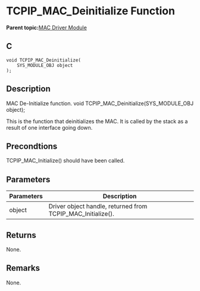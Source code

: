 # TCPIP\_MAC\_Deinitialize Function

**Parent topic:**[MAC Driver Module](GUID-0C1AF471-66D4-472F-84AF-212E9E18B21D.md)

## C

```
void TCPIP_MAC_Deinitialize(
    SYS_MODULE_OBJ object
);
```

## Description

MAC De-Initialize function. void TCPIP\_MAC\_Deinitialize\(SYS\_MODULE\_OBJ object\);

This is the function that deinitializes the MAC. It is called by the stack as a result of one interface going down.

## Precondtions

TCPIP\_MAC\_Initialize\(\) should have been called.

## Parameters

|Parameters|Description|
|----------|-----------|
|object|Driver object handle, returned from TCPIP\_MAC\_Initialize\(\).|

## Returns

None.

## Remarks

None.

